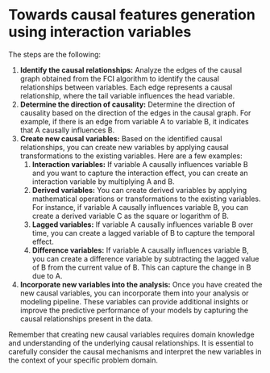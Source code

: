 # Towards causal features generation using interaction variables


The steps are the following: 
1. __Identify the causal relationships:__ Analyze the edges of the causal graph obtained from the FCI algorithm to identify the causal relationships between variables. Each edge represents a causal relationship, where the tail variable influences the head variable.
2. __Determine the direction of causality:__ Determine the direction of causality based on the direction of the edges in the causal graph. For example, if there is an edge from variable A to variable B, it indicates that A causally influences B.
3. __Create new causal variables:__ Based on the identified causal relationships, you can create new variables by applying causal transformations to the existing variables. Here are a few examples:
    1. __Interaction variables:__ If variable A causally influences variable B and you want to capture the interaction effect, you can create an interaction variable by multiplying A and B.
    2. __Derived variables:__ You can create derived variables by applying mathematical operations or transformations to the existing variables. For instance, if variable A causally influences variable B, you can create a derived variable C as the square or logarithm of B.
    3. __Lagged variables:__ If variable A causally influences variable B over time, you can create a lagged variable of B to capture the temporal effect.
    4. __Difference variables:__ If variable A causally influences variable B, you can create a difference variable by subtracting the lagged value of B from the current value of B. This can capture the change in B due to A.
4. __Incorporate new variables into the analysis:__ Once you have created the new causal variables, you can incorporate them into your analysis or modeling pipeline. These variables can provide additional insights or improve the predictive performance of your models by capturing the causal relationships present in the data.

Remember that creating new causal variables requires domain knowledge and understanding of the underlying causal relationships. It is essential to carefully consider the causal mechanisms and interpret the new variables in the context of your specific problem domain.